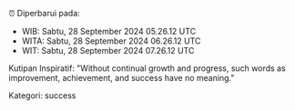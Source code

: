 ⏰ Diperbarui pada:
- WIB: Sabtu, 28 September 2024 05.26.12 UTC
- WITA: Sabtu, 28 September 2024 06.26.12 UTC
- WIT: Sabtu, 28 September 2024 07.26.12 UTC

Kutipan Inspiratif:
"Without continual growth and progress, such words as improvement, achievement, and success have no meaning."


Kategori: success

